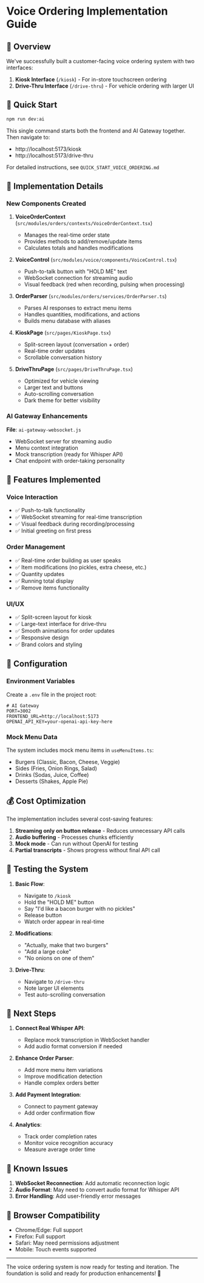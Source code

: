 # Voice Ordering Implementation Guide

## 🎯 Overview

We've successfully built a customer-facing voice ordering system with two interfaces:
1. **Kiosk Interface** (`/kiosk`) - For in-store touchscreen ordering
2. **Drive-Thru Interface** (`/drive-thru`) - For vehicle ordering with larger UI

## 🚀 Quick Start

```bash
npm run dev:ai
```

This single command starts both the frontend and AI Gateway together. Then navigate to:
- http://localhost:5173/kiosk
- http://localhost:5173/drive-thru

For detailed instructions, see `QUICK_START_VOICE_ORDERING.md`

## 📁 Implementation Details

### New Components Created

1. **VoiceOrderContext** (`src/modules/orders/contexts/VoiceOrderContext.tsx`)
   - Manages the real-time order state
   - Provides methods to add/remove/update items
   - Calculates totals and handles modifications

2. **VoiceControl** (`src/modules/voice/components/VoiceControl.tsx`)
   - Push-to-talk button with "HOLD ME" text
   - WebSocket connection for streaming audio
   - Visual feedback (red when recording, pulsing when processing)

3. **OrderParser** (`src/modules/orders/services/OrderParser.ts`)
   - Parses AI responses to extract menu items
   - Handles quantities, modifications, and actions
   - Builds menu database with aliases

4. **KioskPage** (`src/pages/KioskPage.tsx`)
   - Split-screen layout (conversation + order)
   - Real-time order updates
   - Scrollable conversation history

5. **DriveThruPage** (`src/pages/DriveThruPage.tsx`)
   - Optimized for vehicle viewing
   - Larger text and buttons
   - Auto-scrolling conversation
   - Dark theme for better visibility

### AI Gateway Enhancements

**File**: `ai-gateway-websocket.js`
- WebSocket server for streaming audio
- Menu context integration
- Mock transcription (ready for Whisper API)
- Chat endpoint with order-taking personality

## 🎨 Features Implemented

### Voice Interaction
- ✅ Push-to-talk functionality
- ✅ WebSocket streaming for real-time transcription
- ✅ Visual feedback during recording/processing
- ✅ Initial greeting on first press

### Order Management
- ✅ Real-time order building as user speaks
- ✅ Item modifications (no pickles, extra cheese, etc.)
- ✅ Quantity updates
- ✅ Running total display
- ✅ Remove items functionality

### UI/UX
- ✅ Split-screen layout for kiosk
- ✅ Large-text interface for drive-thru
- ✅ Smooth animations for order updates
- ✅ Responsive design
- ✅ Brand colors and styling

## 🔧 Configuration

### Environment Variables
Create a `.env` file in the project root:
```env
# AI Gateway
PORT=3002
FRONTEND_URL=http://localhost:5173
OPENAI_API_KEY=your-openai-api-key-here
```

### Mock Menu Data
The system includes mock menu items in `useMenuItems.ts`:
- Burgers (Classic, Bacon, Cheese, Veggie)
- Sides (Fries, Onion Rings, Salad)
- Drinks (Sodas, Juice, Coffee)
- Desserts (Shakes, Apple Pie)

## 💰 Cost Optimization

The implementation includes several cost-saving features:
1. **Streaming only on button release** - Reduces unnecessary API calls
2. **Audio buffering** - Processes chunks efficiently
3. **Mock mode** - Can run without OpenAI for testing
4. **Partial transcripts** - Shows progress without final API call

## 🧪 Testing the System

1. **Basic Flow**:
   - Navigate to `/kiosk`
   - Hold the "HOLD ME" button
   - Say "I'd like a bacon burger with no pickles"
   - Release button
   - Watch order appear in real-time

2. **Modifications**:
   - "Actually, make that two burgers"
   - "Add a large coke"
   - "No onions on one of them"

3. **Drive-Thru**:
   - Navigate to `/drive-thru`
   - Note larger UI elements
   - Test auto-scrolling conversation

## 🚦 Next Steps

1. **Connect Real Whisper API**:
   - Replace mock transcription in WebSocket handler
   - Add audio format conversion if needed

2. **Enhance Order Parser**:
   - Add more menu item variations
   - Improve modification detection
   - Handle complex orders better

3. **Add Payment Integration**:
   - Connect to payment gateway
   - Add order confirmation flow

4. **Analytics**:
   - Track order completion rates
   - Monitor voice recognition accuracy
   - Measure average order time

## 🐛 Known Issues

1. **WebSocket Reconnection**: Add automatic reconnection logic
2. **Audio Format**: May need to convert audio format for Whisper API
3. **Error Handling**: Add user-friendly error messages

## 📱 Browser Compatibility

- Chrome/Edge: Full support
- Firefox: Full support
- Safari: May need permissions adjustment
- Mobile: Touch events supported

---

The voice ordering system is now ready for testing and iteration. The foundation is solid and ready for production enhancements! 🎉